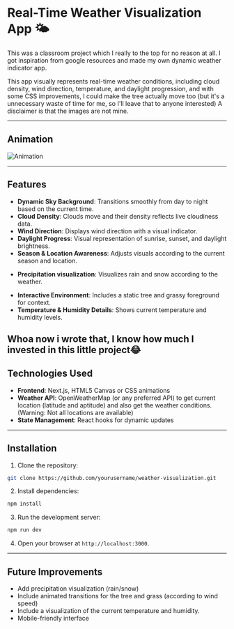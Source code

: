 
# Real-Time Weather Visualization App 🌤️

This was a classroom project which I really to the top for no reason at all. I got inspiration from google resources and made my own dynamic weather indicator app.

This app visually represents real-time weather conditions, including cloud density, wind direction, temperature, and daylight progression, and with some CSS improvements, I could make the tree actually move too (but it's a unnecessary waste of time for me, so I'll leave that to anyone interested) A disclaimer is that the images are not mine.

---

## Animation

![Animation](https://github.com/user-attachments/assets/48ae5cf6-a0ad-42bc-bdd3-2fc6f5abb5fb)

---

## Features

* **Dynamic Sky Background**: Transitions smoothly from day to night based on the current time.
* **Cloud Density**: Clouds move and their density reflects live cloudiness data.
* **Wind Direction**: Displays wind direction with a visual indicator.
* **Daylight Progress**: Visual representation of sunrise, sunset, and daylight brightness.
* **Season & Location Awareness**: Adjusts visuals according to the current season and location.
- **Precipitation visualization**: Visualizes rain and snow according to the weather.
* **Interactive Environment**: Includes a static tree and grassy foreground for context.
* **Temperature & Humidity Details**: Shows current temperature and humidity levels.

Whoa now i wrote that, I know how much I invested in this little project😂
--- 

## Technologies Used

* **Frontend**: Next.js, HTML5 Canvas or CSS animations
* **Weather API**: OpenWeatherMap (or any preferred API) to get current location (latitude and aptitude) and also get the weather conditions. (Warning: Not all locations are available)
* **State Management**: React hooks for dynamic updates

---

## Installation

1. Clone the repository:

```bash
git clone https://github.com/yourusername/weather-visualization.git
```

2. Install dependencies:

```bash
npm install
```

3. Run the development server:

```bash
npm run dev
```

4. Open your browser at `http://localhost:3000`.

---


## Future Improvements

* Add precipitation visualization (rain/snow)
* Include animated transitions for the tree and grass (according to wind speed)
* Include a visualization of the current temperature and humidity.
* Mobile-friendly interface
